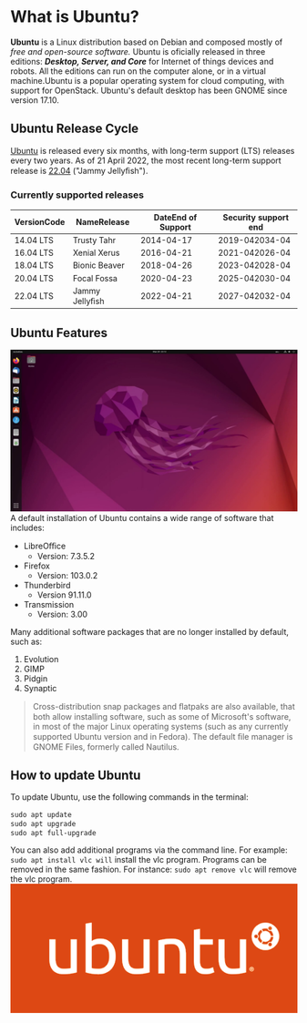 # What is  Ubuntu?


**Ubuntu** is a Linux distribution based on Debian and composed mostly of *free and open-source software.*  Ubuntu is oficially released in three editions: ***Desktop, Server, and Core*** for Internet of things devices and
robots. All the editions can run on the computer alone, or in a virtual machine.Ubuntu is a popular
operating system for cloud computing, with support for OpenStack. Ubuntu's default desktop has been
GNOME since version 17.10.




## Ubuntu Release Cycle

[Ubuntu](https://ubuntu.com/) is released every six months, with long-term support (LTS) releases every two years. As of 21 April
2022, the most recent long-term support release is [22.04](https://ubuntu.com/download/desktop) ("Jammy Jellyﬁsh").

### Currently supported releases

| VersionCode | NameRelease    | DateEnd of Support | Security support end |
| ----------- | -------------- | ------------------ | -------------------- |
| 14.04 LTS   | Trusty Tahr    | 2014-04-17         | 2019-042034-04       |
| 16.04 LTS   | Xenial Xerus   | 2016-04-21         | 2021-042026-04       |
| 18.04 LTS   | Bionic Beaver  | 2018-04-26         | 2023-042028-04       |
| 20.04 LTS   | Focal Fossa    | 2020-04-23         | 2025-042030-04       |
| 22.04 LTS   | Jammy Jellyﬁsh | 2022-04-21         | 2027-042032-04       |

## Ubuntu Features

![Ubuntu_Desktop](ubuntu-desktop.png)
A default installation of Ubuntu contains a wide range of software that includes:
* LibreOﬃce
  * Version: 7.3.5.2
* Firefox
  * Version: 103.0.2
* Thunderbird
    * Version 91.11.0
* Transmission
  * Version: 3.00

Many additional software packages that are no longer installed by default, such as:
1. Evolution
2. GIMP
3. Pidgin
4. Synaptic

> Cross-distribution snap packages and ﬂatpaks are also available, that both allow installing software,
such as some of Microsoft's software, in most of the major Linux operating systems (such as any
currently supported Ubuntu version and in Fedora). The default ﬁle manager is GNOME Files,
formerly called Nautilus.


## How to update Ubuntu

To update Ubuntu, use the following commands in the terminal:

```
sudo apt update
sudo apt upgrade
sudo apt full-upgrade
```

You can also add additional programs via the command line. For example: `sudo apt install vlc will`
install the vlc program. Programs can be removed in the same fashion. For instance: `sudo apt remove vlc` will remove the vlc program.
![ubuntu_logo](ubuntu-logo.png) 

